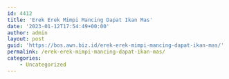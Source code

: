 ```yaml
---
id: 4412
title: 'Erek Erek Mimpi Mancing Dapat Ikan Mas'
date: '2023-01-12T17:54:49+00:00'
author: admin
layout: post
guid: 'https://bos.awn.biz.id/erek-erek-mimpi-mancing-dapat-ikan-mas/'
permalink: /erek-erek-mimpi-mancing-dapat-ikan-mas/
categories:
    - Uncategorized
---
```


